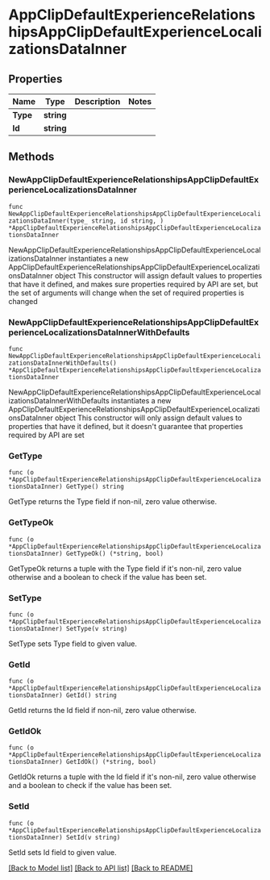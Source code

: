 # AppClipDefaultExperienceRelationshipsAppClipDefaultExperienceLocalizationsDataInner

## Properties

Name | Type | Description | Notes
------------ | ------------- | ------------- | -------------
**Type** | **string** |  | 
**Id** | **string** |  | 

## Methods

### NewAppClipDefaultExperienceRelationshipsAppClipDefaultExperienceLocalizationsDataInner

`func NewAppClipDefaultExperienceRelationshipsAppClipDefaultExperienceLocalizationsDataInner(type_ string, id string, ) *AppClipDefaultExperienceRelationshipsAppClipDefaultExperienceLocalizationsDataInner`

NewAppClipDefaultExperienceRelationshipsAppClipDefaultExperienceLocalizationsDataInner instantiates a new AppClipDefaultExperienceRelationshipsAppClipDefaultExperienceLocalizationsDataInner object
This constructor will assign default values to properties that have it defined,
and makes sure properties required by API are set, but the set of arguments
will change when the set of required properties is changed

### NewAppClipDefaultExperienceRelationshipsAppClipDefaultExperienceLocalizationsDataInnerWithDefaults

`func NewAppClipDefaultExperienceRelationshipsAppClipDefaultExperienceLocalizationsDataInnerWithDefaults() *AppClipDefaultExperienceRelationshipsAppClipDefaultExperienceLocalizationsDataInner`

NewAppClipDefaultExperienceRelationshipsAppClipDefaultExperienceLocalizationsDataInnerWithDefaults instantiates a new AppClipDefaultExperienceRelationshipsAppClipDefaultExperienceLocalizationsDataInner object
This constructor will only assign default values to properties that have it defined,
but it doesn't guarantee that properties required by API are set

### GetType

`func (o *AppClipDefaultExperienceRelationshipsAppClipDefaultExperienceLocalizationsDataInner) GetType() string`

GetType returns the Type field if non-nil, zero value otherwise.

### GetTypeOk

`func (o *AppClipDefaultExperienceRelationshipsAppClipDefaultExperienceLocalizationsDataInner) GetTypeOk() (*string, bool)`

GetTypeOk returns a tuple with the Type field if it's non-nil, zero value otherwise
and a boolean to check if the value has been set.

### SetType

`func (o *AppClipDefaultExperienceRelationshipsAppClipDefaultExperienceLocalizationsDataInner) SetType(v string)`

SetType sets Type field to given value.


### GetId

`func (o *AppClipDefaultExperienceRelationshipsAppClipDefaultExperienceLocalizationsDataInner) GetId() string`

GetId returns the Id field if non-nil, zero value otherwise.

### GetIdOk

`func (o *AppClipDefaultExperienceRelationshipsAppClipDefaultExperienceLocalizationsDataInner) GetIdOk() (*string, bool)`

GetIdOk returns a tuple with the Id field if it's non-nil, zero value otherwise
and a boolean to check if the value has been set.

### SetId

`func (o *AppClipDefaultExperienceRelationshipsAppClipDefaultExperienceLocalizationsDataInner) SetId(v string)`

SetId sets Id field to given value.



[[Back to Model list]](../README.md#documentation-for-models) [[Back to API list]](../README.md#documentation-for-api-endpoints) [[Back to README]](../README.md)



